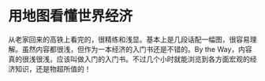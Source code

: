 # 用地图看懂世界经济

从老家回来的高铁上看完的，很精练和浅显。基本上是几段话配一幅图，很容易理解。虽然内容都很浅，但作为一本经济的入门书还是不错的。By the Way，内容真的很浅很浅，应该叫做入门的入门书。不过几个小时就能浏览到各方面宏观的经济知识，还是物超所值的！